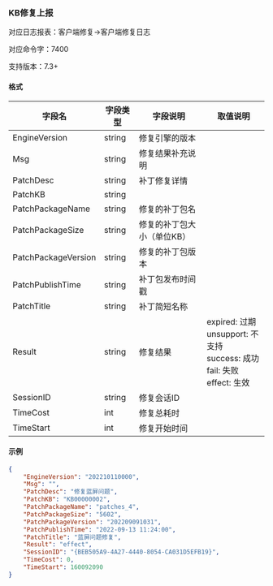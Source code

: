 ### KB修复上报

对应日志报表：客户端修复->客户端修复日志

对应命令字：7400

支持版本：7.3+

#### 格式

| 字段名 | 字段类型 | 字段说明 | 取值说明 |
| --- | --- | --- | --- |
| EngineVersion | string | 修复引擎的版本 | |
| Msg | string | 修复结果补充说明 | |
| PatchDesc | string | 补丁修复详情 | |
| PatchKB | string |  | |
| PatchPackageName | string | 修复的补丁包名 | |
| PatchPackageSize | string | 修复的补丁包大小（单位KB） | |
| PatchPackageVersion | string | 修复的补丁包版本 | |
| PatchPublishTime | string | 补丁包发布时间戳 | |
| PatchTitle | string | 补丁简短名称 | |
| Result | string | 修复结果 | expired: 过期<br /> unsupport: 不支持<br /> success: 成功<br /> fail: 失败<br /> effect: 生效<br /> |
| SessionID | string | 修复会话ID | |
| TimeCost | int | 修复总耗时 | |
| TimeStart | int | 修复开始时间 | |

#### 示例

```json
{
    "EngineVersion": "202210110000",
    "Msg": "",
    "PatchDesc": "修复蓝屏问题",
    "PatchKB": "KB00000002",
    "PatchPackageName": "patches_4",
    "PatchPackageSize": "5602",
    "PatchPackageVersion": "202209091031",
    "PatchPublishTime": "2022-09-13 11:24:00",
    "PatchTitle": "蓝屏问题修复",
    "Result": "effect",
    "SessionID": "{BEB505A9-4A27-4440-8054-CA031D5EFB19}",
    "TimeCost": 0,
    "TimeStart": 160092090
}
```